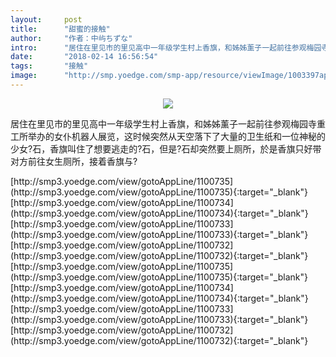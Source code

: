 ```yaml
---
layout:     post
title:      "甜蜜的接触"
author:     "作者：中屿ちずな"
intro:      "居住在里见市的里见高中一年级学生村上香旗，和姊姊薰子一起前往参观梅园寺重工所举办的女仆机器人展览，这时候突然从天空落下了大量的卫生纸和一位神秘的少女?石，香旗叫住了想要逃走的?石，但是?石却突然要上厕所，於是香旗只好带对方前往女生厕所，接着香旗与?"
date:       "2018-02-14 16:56:54"
tags:       "接触"
image:      "http://smp.yoedge.com/smp-app/resource/viewImage/1003397appline.png"
---
```

<div style="text-align: center">
<p><img src="http://smp.yoedge.com/smp-app/resource/viewImage/1003397appline.png"/></p>
</div>
<p class="post-meta">
<span>居住在里见市的里见高中一年级学生村上香旗，和姊姊薰子一起前往参观梅园寺重工所举办的女仆机器人展览，这时候突然从天空落下了大量的卫生纸和一位神秘的少女?石，香旗叫住了想要逃走的?石，但是?石却突然要上厕所，於是香旗只好带对方前往女生厕所，接着香旗与?</span>
</p>
[http://smp3.yoedge.com/view/gotoAppLine/1100735](http://smp3.yoedge.com/view/gotoAppLine/1100735){:target="_blank"}
[http://smp3.yoedge.com/view/gotoAppLine/1100734](http://smp3.yoedge.com/view/gotoAppLine/1100734){:target="_blank"}
[http://smp3.yoedge.com/view/gotoAppLine/1100733](http://smp3.yoedge.com/view/gotoAppLine/1100733){:target="_blank"}
[http://smp3.yoedge.com/view/gotoAppLine/1100732](http://smp3.yoedge.com/view/gotoAppLine/1100732){:target="_blank"}
[http://smp3.yoedge.com/view/gotoAppLine/1100735](http://smp3.yoedge.com/view/gotoAppLine/1100735){:target="_blank"}
[http://smp3.yoedge.com/view/gotoAppLine/1100734](http://smp3.yoedge.com/view/gotoAppLine/1100734){:target="_blank"}
[http://smp3.yoedge.com/view/gotoAppLine/1100733](http://smp3.yoedge.com/view/gotoAppLine/1100733){:target="_blank"}
[http://smp3.yoedge.com/view/gotoAppLine/1100732](http://smp3.yoedge.com/view/gotoAppLine/1100732){:target="_blank"}


